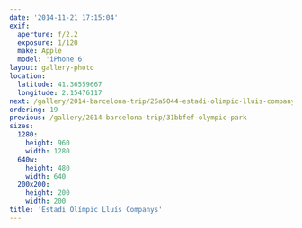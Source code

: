 ```yaml
---
date: '2014-11-21 17:15:04'
exif:
  aperture: f/2.2
  exposure: 1/120
  make: Apple
  model: 'iPhone 6'
layout: gallery-photo
location:
  latitude: 41.36559667
  longitude: 2.15476117
next: /gallery/2014-barcelona-trip/26a5044-estadi-olimpic-lluis-companys
ordering: 19
previous: /gallery/2014-barcelona-trip/31bbfef-olympic-park
sizes:
  1280:
    height: 960
    width: 1280
  640w:
    height: 480
    width: 640
  200x200:
    height: 200
    width: 200
title: 'Estadi Olímpic Lluís Companys'
---
```

